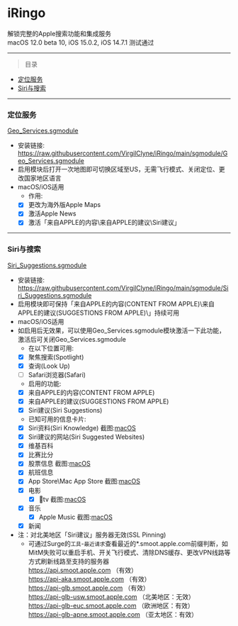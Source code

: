 # iRingo
解锁完整的Apple搜索功能和集成服务   
macOS 12.0 beta 10, iOS 15.0.2, iOS 14.7.1 测试通过  

---

> 目录  

* [定位服务](#Location%20Services)  
* [Siri与搜索](#Siri%20&amp;%20Search)    

---

### <a id="Location Services"> 定位服务 </a>    
[Geo_Services.sgmodule](./sgmodule/Geo_Services.sgmodule?raw=true " Rewrite Apple Geo Services Country Code")   
* 安装链接: https://raw.githubusercontent.com/VirgilClyne/iRingo/main/sgmodule/Geo_Services.sgmodule   
* 启用模块后打开一次地图即可切换区域至US，无需飞行模式、关闭定位、更改国家地区语言   
* macOS/iOS适用  
    * 作用:  
    - [x] 更改为海外版Apple Maps    
    - [x] 激活Apple News    
    - [x] 激活「来自APPLE的内容\来自APPLE的建议\Siri建议」   

---

### <a id="Siri & Search"> Siri与搜索 </a>  
[Siri_Suggestions.sgmodule](./sgmodule/Siri_Suggestions.sgmodule?raw=true " Location-Based Siri Suggestions for Spotlight & Look Up & Safari")  
* 安装链接: https://raw.githubusercontent.com/VirgilClyne/iRingo/main/sgmodule/Siri_Suggestions.sgmodule  
* 启用模块即可保持「来自APPLE的内容(CONTENT FROM APPLE)\来自APPLE的建议(SUGGESTIONS FROM APPLE)\」持续可用   
* macOS/iOS适用  
* 如启用后无效果，可以使用Geo_Services.sgmodule模块激活一下此功能，激活后可关闭Geo_Services.sgmodule  
    * 在以下位置可用: 
    - [x] 聚焦搜索(Spotlight)
    - [x] 查询(Look Up)
    - [ ] Safari浏览器(Safari)
    * 启用的功能:  
    - [x] 来自APPLE的内容(CONTENT FROM APPLE)
    - [x] 来自APPLE的建议(SUGGESTIONS FROM APPLE)
    - [x] Siri建议(Siri Suggestions)
    * 已知可用的信息卡片:  
    - [x] Siri资料(Siri Knowledge)  截图:[macOS](./ScreenShots/Siri%20Knowledge%20-%20Spotlight%20-%20macOS.png?raw=true "Siri Knowledge - Spotlight - macOS")  
    - [x] Siri建议的网站(Siri Suggested Websites)   
    - [x] 维基百科  
    - [x] 比赛比分  
    - [x] 股票信息  截图:[macOS](./ScreenShots/Stock%20-%20Spotlight%20-%20macOS.png?raw=true "Stock - Spotlight - macOS")   
    - [x] 航班信息
    - [x] App Store\Mac App Store  截图:[macOS](./ScreenShots/Mac%20App%20Store%20-%20Spotlight%20-%20macOS.png?raw=true "Mac App Store - Spotlight - macOS")    
    - [x] 电影  
      - [x] tv  截图:[macOS](./ScreenShots/tv%20-%20Spotlight%20-%20macOS.png?raw=true "tv - Spotlight - macOS")  
    - [x] 音乐  
      - [x] Apple Music  截图:[macOS](./ScreenShots/Apple%20Music%20-%20Spotlight%20-%20macOS.png?raw=true "Apple Music - Spotlight - macOS")    
    - [x] 新闻  

* 注：对北美地区「Siri建议」服务器无效(SSL Pinning)   
    * 可通过Surge的`工具`-`最近请求`查看最近的*.smoot.apple.com前缀判断，如MitM失败可以重启手机、开关飞行模式、清除DNS缓存、更改VPN线路等方式刷新线路至支持的服务器     
https://api.smoot.apple.com             （有效）  
https://api-aka.smoot.apple.com       （有效）  
https://api-glb.smoot.apple.com         （有效）  
https://api-glb-usw.smoot.apple.com    （北美地区：无效）  
https://api-glb-euc.smoot.apple.com    （欧洲地区：有效）  
https://api-glb-apne.smoot.apple.com   （亚太地区：有效）  